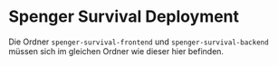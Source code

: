 # Spenger Survival Deployment

Die Ordner `spenger-survival-frontend` und `spenger-survival-backend` müssen sich im gleichen Ordner
wie dieser hier befinden.
